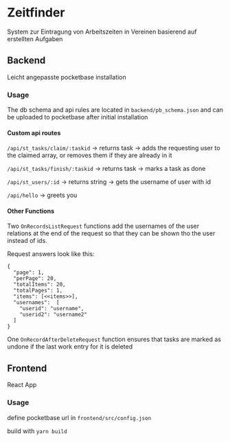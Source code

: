 # Zeitfinder

System zur Eintragung von Arbeitszeiten in Vereinen basierend auf erstellten Aufgaben

## Backend

Leicht angepasste pocketbase installation

### Usage

The db schema and api rules are located in ```backend/pb_schema.json``` and can be uploaded to pocketbase after initial installation

#### Custom api routes
```/api/st_tasks/claim/:taskid``` -> returns task -> adds the requesting user to the claimed array, or removes them if they are already in it

```/api/st_tasks/finish/:taskid``` -> returns task -> marks a task as done

```/api/st_users/:id``` -> returns string -> gets the username of user with id

```/api/hello``` -> greets you

#### Other Functions
Two ```OnRecordsListRequest``` functions add the usernames of the user relations at the end of the request so that they can be shown tho the user instead of ids.

Request answers look like this:
```
{
  "page": 1,
  "perPage": 20,
  "totalItems": 20,
  "totalPages": 1,
  "items": [<<items>>],
  "usernames":  [
    "userid": "username",
    "userid2": "username2"
  ]
}
```
    
One ```OnRecordAfterDeleteRequest``` function ensures that tasks are marked as undone if the last work entry for it is deleted

## Frontend

React App

### Usage

define pocketbase url in ```frontend/src/config.json```

build with ```yarn build```
